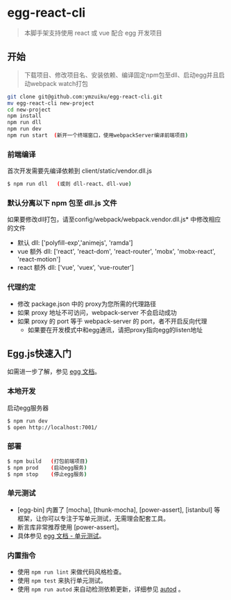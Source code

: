 # egg-react-cli

> 本脚手架支持使用 react 或 vue 配合 egg 开发项目

## 开始
> 下载项目、修改项目名、安装依赖、编译固定npm包至dll、启动egg并且启动webpack watch打包
```bash
git clone git@github.com:ymzuiku/egg-react-cli.git
mv egg-react-cli new-project
cd new-project
npm install
npm run dll
npm run dev 
npm run start  (新开一个终端窗口，使用webpackServer编译前端项目)
```

### 前端编译
首次开发需要先编译依赖到 client/static/vendor.dll.js
```bash
$ npm run dll   (或则 dll-react、dll-vue)
```

### 默认分离以下 npm 包至 dll.js 文件

如果要修改dll打包，请至config/webpack/webpack.vendor.dll.js* 中修改相应的文件

- 默认 dll: ['polyfill-exp','animejs', 'ramda']
- vue 额外 dll: ['react', 'react-dom', 'react-router', 'mobx', 'mobx-react', 'react-motion']
- react 额外 dll: ['vue', 'vuex', 'vue-router']

### 代理约定
- 修改 package.json 中的 proxy为您所需的代理路径
- 如果 proxy 地址不可访问，webpack-server 不会启动成功
- 如果 proxy 的 port 等于 webpack-server 的 port，者不开启反向代理
  - 如果要在开发模式中和egg通讯，请把proxy指向egg的listen地址

## Egg.js快速入门

<!-- 在此次添加使用文档 -->

如需进一步了解，参见 [egg 文档][egg]。

### 本地开发
启动egg服务器

```bash
$ npm run dev
$ open http://localhost:7001/
```

### 部署

```bash
$ npm build   (打包前端项目)
$ npm prod    (启动egg服务)
$ npm stop    (停止egg服务)
```

### 单元测试

- [egg-bin] 内置了 [mocha], [thunk-mocha], [power-assert], [istanbul] 等框架，让你可以专注于写单元测试，无需理会配套工具。
- 断言库非常推荐使用 [power-assert]。
- 具体参见 [egg 文档 - 单元测试](https://eggjs.org/zh-cn/core/unittest)。

### 内置指令

- 使用 `npm run lint` 来做代码风格检查。
- 使用 `npm test` 来执行单元测试。
- 使用 `npm run autod` 来自动检测依赖更新，详细参见 [autod](https://www.npmjs.com/package/autod) 。


[egg]: https://eggjs.org
